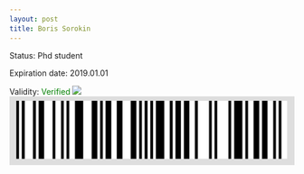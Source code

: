 ```yaml
---
layout: post
title: Boris Sorokin
---
```


Status: Phd student

Expiration date: 2019.01.01

Validity: <font color="green"> Verified</font> 
![](/members/img/Boris_Sorokin.png)
![](/members/img/bar.png)
